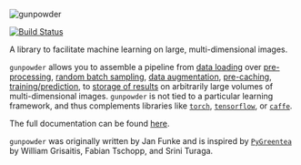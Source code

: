 ![gunpowder](docs/_static/gunpowder.svg)

[![Build Status](https://travis-ci.org/funkey/gunpowder.svg?branch=master)](https://travis-ci.org/funkey/gunpowder)

A library to facilitate machine learning on large, multi-dimensional images.

`gunpowder` allows you to assemble a pipeline from
[data loading](http://funkey.science/gunpowder/api.html#source-nodes)
over
[pre-processing](http://funkey.science/gunpowder/api.html#image-processing-nodes),
[random batch sampling](http://funkey.science/gunpowder/api.html#randomlocation),
[data augmentation](http://funkey.science/gunpowder/api.html#augmentation-nodes),
[pre-caching](http://funkey.science/gunpowder/api.html#precache),
[training/prediction](http://funkey.science/gunpowder/api.html#training-and-prediction-nodes), to
[storage of results](http://funkey.science/gunpowder/api.html#output-nodes)
on arbitrarily large volumes of
multi-dimensional images. `gunpowder` is not tied to a particular learning
framework, and thus complements libraries like
[`torch`](https://pytorch.org/),
[`tensorflow`](https://www.tensorflow.org/), or
[`caffe`](http://caffe.berkeleyvision.org/).

The full documentation can be found [here](https://funkey.github.io/gunpowder).

`gunpowder` was originally written by Jan Funke and is inspired by
[`PyGreentea`](https://github.com/TuragaLab/PyGreentea) by William Grisaitis,
Fabian Tschopp, and Srini Turaga.
